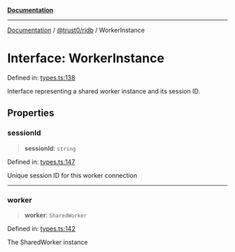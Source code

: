 [**Documentation**](../../../README.md)

***

[Documentation](../../../README.md) / [@trust0/ridb](../README.md) / WorkerInstance

# Interface: WorkerInstance

Defined in: [types.ts:138](https://github.com/trust0-project/RIDB/blob/9786676f4132a55aaec34d1edb0da16200ab0eba/packages/ridb/src/types.ts#L138)

Interface representing a shared worker instance and its session ID.

## Properties

### sessionId

> **sessionId**: `string`

Defined in: [types.ts:147](https://github.com/trust0-project/RIDB/blob/9786676f4132a55aaec34d1edb0da16200ab0eba/packages/ridb/src/types.ts#L147)

Unique session ID for this worker connection

***

### worker

> **worker**: `SharedWorker`

Defined in: [types.ts:142](https://github.com/trust0-project/RIDB/blob/9786676f4132a55aaec34d1edb0da16200ab0eba/packages/ridb/src/types.ts#L142)

The SharedWorker instance
